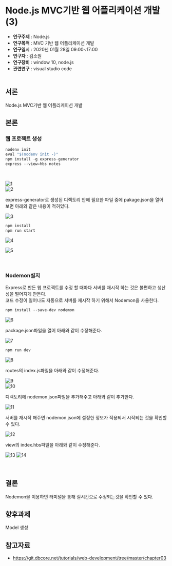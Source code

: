 # Node.js MVC기반 웹 어플리케이션 개발(3)

* **연구주제** : Node.js<br>
* **연구목적** :  MVC 기반 웹 어플리케이션 개발<br>
* **연구일시** : 2020년 01월 28일 09:00~17:00<br>
* **연구자** : 김소원 <br>
* **연구장비** : window 10, node.js<br>
* **관련연구** : visual studio code<br><br>

## 서론
Node.js MVC기반 웹 어플리케이션 개발

## 본론

### **웹 프로젝트 생성**

```javascript
nodenv init
eval "$(nodenv init -)"
npm install -g express-generator
express --view=hbs notes
```
<br>

![1](https://user-images.githubusercontent.com/59681873/73329084-8bbeec00-429f-11ea-8206-69593cfc1e64.png)<br>
![2](https://user-images.githubusercontent.com/59681873/73329114-aee99b80-429f-11ea-9d1f-c35848c77ccc.png)<br>

express-generator로 생성된 디렉토리 안에 필요한 파일 중에 pakage.json을 열어보면 아래와 같은 내용이 적혀있다.<br>

![3](https://user-images.githubusercontent.com/59681873/73329191-fbcd7200-429f-11ea-9912-21c6d09d5d8b.png)<br>

```javascript
npm install
npm run start
```

![4](https://user-images.githubusercontent.com/59681873/73329250-49e27580-42a0-11ea-9b25-5381631ed4f9.png)<br>

![5](https://user-images.githubusercontent.com/59681873/73329264-59fa5500-42a0-11ea-96dc-d5f2cdd28fc5.png)<br><br><br>


### **Nodemon설치**
Express로 만든 웹 프로젝트를 수정 할 때마다 서버를 재시작 하는 것은 불편하고 생산성을 떨어지게 만든다.<br>
코드 수정이 일어나도 자동으로 서버를 재시작 하기 위해서 Nodemon을 사용한다.<br>

```javascript
npm install --save-dev nodemon
```

![6](https://user-images.githubusercontent.com/59681873/73330706-e575e500-42a4-11ea-9be6-071082f44265.png)<br>

package.json파일을 열어 아래와 같이 수정해준다.<br>

![7](https://user-images.githubusercontent.com/59681873/73330743-076f6780-42a5-11ea-8441-335df9cf3d2c.png)<br>


```javascript
npm run dev
```
![8](https://user-images.githubusercontent.com/59681873/73330837-4ef5f380-42a5-11ea-8364-908b85eb17de.png)<br>

routes의 index.js파일을 아래와 같이 수정해준다.<br>

![9](https://user-images.githubusercontent.com/59681873/73330912-849adc80-42a5-11ea-9fac-342eb058ef7e.png)<br>
![10](https://user-images.githubusercontent.com/59681873/73330995-bc098900-42a5-11ea-9fbf-1ae7aeefd93e.png)<br>

디렉토리에 nodemon.json파일을 추가해주고 아래와 같이 추가한다.<br>

![11](https://user-images.githubusercontent.com/59681873/73331113-1acf0280-42a6-11ea-9f35-7e1056aaba92.png)<br>

서버를 재시작 해주면 nodemon.json에 설정한 정보가 적용되서 시작되는 것을 확인할 수 있다.<br>

![12](https://user-images.githubusercontent.com/59681873/73331190-62558e80-42a6-11ea-9400-d7118ebaa55e.png)<br>

view의 index.hbs파일을 아래와 같이 수정해준다.<br>

![13](https://user-images.githubusercontent.com/59681873/73331275-9c269500-42a6-11ea-891b-53cd16d7ec30.png)
![14](https://user-images.githubusercontent.com/59681873/73331319-bf514480-42a6-11ea-978c-af5e424e1da2.png)<br><br><br>


## 결론
Nodemon을 이용하면 터미널을 통해 실시간으로 수정되는것을 확인할 수 있다.<br>

## 향후과제
Model 생성

## 참고자료
* https://git.dbcore.net/tutorials/web-development/tree/master/chapter03